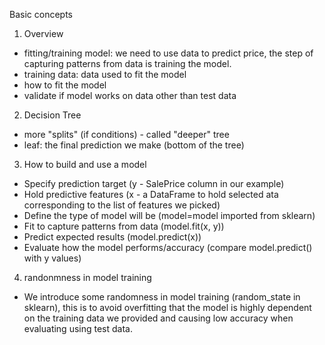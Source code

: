 
Basic concepts
1. Overview
- fitting/training model: we need to use data to predict price, the step of capturing patterns from data is training the model.
- training data: data used to fit the model
- how to fit the model
- validate if model works on data other than test data 

2. Decision Tree
- more "splits" (if conditions) - called "deeper" tree
- leaf: the final prediction we make (bottom of the tree)

3. How to build and use a model
- Specify prediction target (y - SalePrice column in our example)
- Hold predictive features (x - a DataFrame to hold selected ata corresponding to the list of features we picked)
- Define the type of model will be (model=model imported from sklearn)
- Fit to capture patterns from data (model.fit(x, y))
- Predict expected results (model.predict(x))
- Evaluate how the model performs/accuracy (compare model.predict() with y values)

4. randonmness in model training
- We introduce some randomness in model training (random_state in sklearn), this is to avoid overfitting that the model is highly dependent on the training data we provided and causing low accuracy when evaluating using test data. 